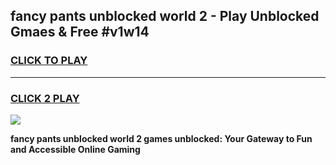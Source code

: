 
## fancy pants unblocked world 2 - Play Unblocked Gmaes & Free #v1w14
<h3>
<a href="https://news.freeplayer.one?title=fancy_pants_unblocked_world_2&ref=03M">CLICK TO PLAY</a></h3>
<hr>

<h3>
<a href="https://news.freeplayer.one?title=fancy_pants_unblocked_world_2&ref=03M">CLICK 2 PLAY</a>
  
</h3>

<a href="https://news.freeplayer.one?title=fancy_pants_unblocked_world_2&ref=03M"><img src="https://clearcache.store/games.png"></a>


**fancy pants unblocked world 2 games unblocked: Your Gateway to Fun and Accessible Online Gaming**
